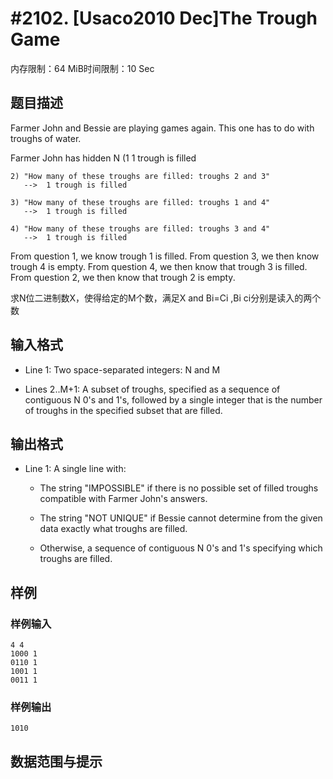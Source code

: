 # #2102. [Usaco2010 Dec]The Trough Game

内存限制：64 MiB时间限制：10 Sec

## 题目描述

Farmer John and Bessie are playing games again. This one has to do
with troughs of water.

Farmer John has hidden N (1   1 trough is filled

    2) "How many of these troughs are filled: troughs 2 and 3"
       -->  1 trough is filled

    3) "How many of these troughs are filled: troughs 1 and 4"
       -->  1 trough is filled

    4) "How many of these troughs are filled: troughs 3 and 4"
       -->  1 trough is filled

From question 1, we know trough 1 is filled.
From question 3, we then know trough 4 is empty.
From question 4, we then know that trough 3 is filled.
From question 2, we then know that trough 2 is empty.

求N位二进制数X，使得给定的M个数，满足X and Bi=Ci ,Bi ci分别是读入的两个数

## 输入格式

* Line 1: Two space-separated integers: N and M

* Lines 2..M+1: A subset of troughs, specified as a sequence of
        contiguous N 0's and 1's, followed by a single integer that is
        the number of troughs in the specified subset that are filled.


## 输出格式

* Line 1: A single line with:

  * The string "IMPOSSIBLE" if there is no possible set of filled troughs 
    compatible with Farmer John's answers.

  * The string "NOT UNIQUE" if Bessie cannot determine from the given data 
    exactly what troughs are filled.

  * Otherwise, a sequence of contiguous N 0's and 1's specifying
    which troughs are filled.



## 样例

### 样例输入

    
    4 4
    1000 1
    0110 1
    1001 1
    0011 1
    
    

### 样例输出

    
    1010
    
    

## 数据范围与提示
